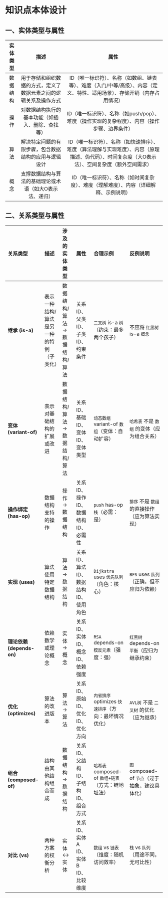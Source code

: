 # 知识点本体设计

## 一、实体类型与属性

| 实体类型 |                             描述                             |                             属性                             |
| :------: | :----------------------------------------------------------: | :----------------------------------------------------------: |
| 数据结构 | 用于存储和组织数据的方式，定义了数据元素之间的逻辑关系及操作方式 | ID（唯一标识符）、名称（如数组、链表等）、难度（入门/中等/高级）、内容（定义、特性、适用场景）、存储开销（内存占用情况） |
|   操作   |       对数据结构执行的基本功能（如插入、删除、查找等）       | ID（唯一标识符）、名称（如push/pop）、难度（操作实现的复杂程度）、内容（操作步骤、边界条件） |
|   算法   |     解决特定问题的有限步骤，包含数据结构的应用与逻辑设计     | ID（唯一标识符）、名称（如快速排序）、难度（算法理解与实现难度）、内容（原理描述、伪代码）、时间复杂度（大O表示法）、空间复杂度（额外空间需求） |
|   概念   |   支撑数据结构与算法的基础理论或术语（如大O表示法、递归）    | ID（唯一标识符）、名称（如时间复杂度）、难度（理解难度）、内容（详细解释、示例说明） |

## 二、关系类型与属性

| **关系类型**              | **描述**                                  | **涉及的实体类型**            | **属性**                             | **合理示例**                                          | **反例说明**                                    |
| :------------------------ | :---------------------------------------- | :---------------------------- | :----------------------------------- | :---------------------------------------------------- | :---------------------------------------------- |
| **继承 (is-a)**           | 表示一种结构/算法是另一种的特例（子类化） | 数据结构/算法 → 数据结构/算法 | 关系ID、父类ID、子类ID、约束条件     | `二叉树` is-a `树`（约束：最多两个孩子）              | 不应将 `红黑树` is-a `概念`                     |
| **变体 (variant-of)**     | 表示对基础结构的扩展或改进                | 数据结构/算法 → 数据结构/算法 | 关系ID、基础ID、变体ID、变体类型     | `动态数组` variant-of `数组`（变体：自动扩容）        | `哈希表` 不是 `数组` 的变体（应为组合关系）     |
| **操作绑定 (has-op)**     | 数据结构支持的操作                        | 操作 → 数据结构               | 关系ID、操作ID、数据结构ID、必需性   | `push` has-op `栈`（必需：是）                        | `排序` 不是 `数组` 的直接操作（应为算法实现）   |
| **实现 (uses)**           | 算法使用特定数据结构                      | 算法 → 数据结构               | 关系ID、算法ID、数据结构ID、使用角色 | `Dijkstra` uses `优先队列`（角色：核心）              | `BFS` uses `队列`（正确，但不应归为依赖）       |
| **理论依赖 (depends-on)** | 依赖数学或理论概念                        | 实体 → 概念                   | 关系ID、实体ID、概念ID、依赖强度     | `RSA` depends-on `模反元素`（强度：强）               | `红黑树` depends-on `平衡`（应归为继承约束）    |
| **优化 (optimizes)**      | 算法的改进版本                            | 算法 → 算法                   | 关系ID、原始ID、优化ID、优化方向     | `内省排序` optimizes `快速排序`（方向：最坏情况优化） | `AVL树` 不是 `二叉树` 的优化（应为继承）        |
| **组合 (composed-of)**    | 结构由其他结构组合而成                    | 数据结构 → 数据结构           | 关系ID、父结构ID、子结构ID、组合方式 | `哈希表` composed-of `数组+链表`（方式：链地址法）    | `图` composed-of `节点`（过于抽象，建议具体化） |
| **对比 (vs)**             | 两种方案的权衡分析                        | 实体 ↔ 实体                   | 关系ID、实体A ID、实体B ID、比较维度 | `数组` vs `链表`（维度：随机访问效率）                | `栈` vs `队列`（用途不同，无可比性）            |